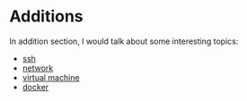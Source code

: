 # Additions

In addition section, I would talk about some interesting topics:
- [ssh](./ssh/introduction.md)
- [network](./network/introduction.md)
- [virtual machine](./virtual-machine/introduction.md)
- [docker](./docker/introduction.md)